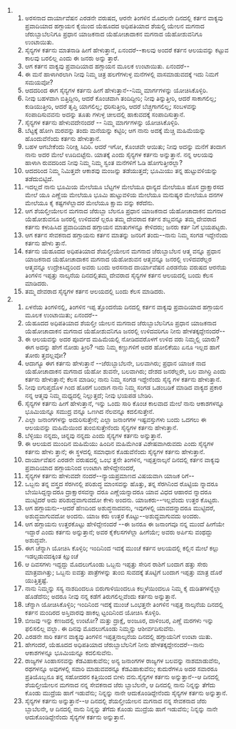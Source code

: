 <ol>
  <li>
    <ol>
      <li>ಅರಸನಾದ ದಾರ್ಯಾವೆಷನ ಎರಡನೇ ವರುಷದ, ಆರನೇ ತಿಂಗಳಿನ ಮೊದಲನೇ ದಿನದಲ್ಲಿ ಕರ್ತನ ವಾಕ್ಯವು ಪ್ರವಾದಿಯಾದ ಹಗ್ಗಾಯನ ಕೈಯಿಂದ ಯೆಹೂದದ ಅಧಿಪತಿಯಾದ ಶೆಯಲ್ತಿ ಯೇಲನ ಮಗನಾದ ಜೆರುಬ್ಬಾಬೆಲನಿಗೂ ಪ್ರಧಾನ ಯಾಜಕನಾದ ಯೆಹೋಚಾದಾಕನ ಮಗನಾದ ಯೆಹೋಶುವನಿಗೂ ಉಂಟಾಯಿತು.</li>
      <li>ಸೈನ್ಯಗಳ ಕರ್ತನು ಮಾತನಾಡಿ ಹೀಗೆ ಹೇಳುತ್ತಾನೆ, ಏನಂದರೆ--ಕಾಲವು ಅಂದರೆ ಕರ್ತನ ಆಲಯವನ್ನು ಕಟ್ಟುವ ಕಾಲವು ಬರಲಿಲ್ಲ ಎಂದು ಈ ಜನರು ಅನ್ನು ತ್ತಾರೆ.</li>
      <li>ಆಗ ಕರ್ತನ ವಾಕ್ಯವು ಪ್ರವಾದಿಯಾದ ಹಗ್ಗಾಯನ ಮೂಲಕ ಉಂಟಾಯಿತು. ಏನಂದರೆ--</li>
      <li>ಈ ಮನೆ ಹಾಳಾಗಿರಲಾಗಿ ನೀವು ನಿಮ್ಮ ಚಿತ್ರ ಹಲಗೆಗಳುಳ್ಳ ಮನೆಗಳಲ್ಲಿ ವಾಸಮಾಡುವದಕ್ಕೆ ಇದು ನಿಮಗೆ ಸಮಯವೋ?</li>
      <li>ಆದದರಿಂದ ಈಗ ಸೈನ್ಯಗಳ ಕರ್ತನು ಹೀಗೆ ಹೇಳುತ್ತಾನೆ--ನಿಮ್ಮ ಮಾರ್ಗಗಳನ್ನು ಯೋಚಿಸಿಕೊಳ್ಳಿರಿ.</li>
      <li>ನೀವು ಬಹಳವಾಗಿ ಬಿತ್ತಿದ್ದೀರಿ, ಆದರೆ ಕೊಂಚವಾಗಿ ತಂದಿದ್ದೀರಿ; ನೀವು ತಿನ್ನುತ್ತೀರಿ, ಆದರೆ ಸಾಕಾಗಲಿಲ್ಲ; ಕುಡಿಯುತ್ತೀರಿ, ಆದರೆ ತೃಪ್ತಿ ಯಾಗಲಿಲ್ಲ; ಧರಿಸುತ್ತೀರಿ, ಆದರೆ ಬೆಚ್ಚಗಾಗಲಿಲ್ಲ; ಸಂಬಳವನ್ನು ಸಂಪಾದಿಸುವವನು ಅದನ್ನು ತೂತು ಗಳುಳ್ಳ ಚೀಲದಲ್ಲಿ ಹಾಕುವದಕ್ಕೆ ಸಂಪಾದಿಸುತ್ತಾನೆ.</li>
      <li>ಸೈನ್ಯಗಳ ಕರ್ತನು ಹೇಳುವದೇನಂದರೆ -- ನಿಮ್ಮ ಮಾರ್ಗಗಳನ್ನು ಯೋಚಿಸಿಕೊಳ್ಳಿರಿ.</li>
      <li>ಬೆಟ್ಟಕ್ಕೆ ಹೋಗಿ ಮರವನ್ನು ತಂದು ಮನೆಯನ್ನು ಕಟ್ಟಿರಿ; ಆಗ ನಾನು ಅದಕ್ಕೆ ಮೆಚ್ಚಿ ಮಹಿಮೆಯನ್ನು ಹೊಂದುವೆನೆಂದು ಕರ್ತನು ಹೇಳುತ್ತಾನೆ.</li>
      <li>ಬಹಳ ಆಗಬೇಕೆಂದು ನಿರೀಕ್ಷಿ ಸಿದಿರಿ. ಆದರೆ ಇಗೋ, ಕೊಂಚವೇ ಆಯಿತು; ನೀವು ಅದನ್ನು ಮನೆಗೆ ತಂದಾಗ ನಾನು ಅದರ ಮೇಲೆ ಊದಿಬಿಟ್ಟೆನು. ಯಾತಕ್ಕೆ ಎಂದು ಸೈನ್ಯಗಳ ಕರ್ತನು ಅನ್ನುತ್ತಾನೆ. ನನ್ನ ಆಲಯವು ಹಾಳಾಗಿ ರುವದರಿಂದ ನೀವು ನಿಮ್ಮ ನಿಮ್ಮ ಸ್ವಂತ ಮನೆಗಳಿಗೆ ಓಡಿ ಹೋಗುತ್ತೀರಲ್ಲಾ?</li>
      <li>ಆದದರಿಂದ ನಿಮ್ಮ ನಿಮಿತ್ತವೇ ಆಕಾಶವು ಮಂಜನ್ನು ತಡೆಯುತ್ತದೆ; ಭೂಮಿಯು ತನ್ನ ಹುಟ್ಟುವಳಿಯನ್ನು ತಡೆದುಬಿಟ್ಟಿದೆ.</li>
      <li>ಇದಲ್ಲದೆ ನಾನು ಭೂಮಿಯ ಮೇಲೆಯೂ ಬೆಟ್ಟಗಳ ಮೇಲೆಯೂ ಧಾನ್ಯದ ಮೇಲೆಯೂ ಹೊಸ ದ್ರಾಕ್ಷಾರಸದ ಮೇಲೆ ಯೂ ಎಣ್ಣೆಯ ಮೇಲೆಯೂ ಭೂಮಿ ಹುಟ್ಟುವಳಿಯ ಮೇಲೆಯೂ ಮನುಷ್ಯರ ಮೇಲೆಯೂ ದನಗಳ ಮೇಲೆಯೂ ಕೈ ಕಷ್ಟಗಳೆಲ್ಲಾದರ ಮೇಲೆಯೂ ಕ್ಷಾಮ ವನ್ನು ಕರೆದೆನು.</li>
      <li>ಆಗ ಶೆಯಲ್ತೀಯೇಲನ ಮಗನಾದ ಜೆರುಬ್ಬಾ ಬೆಲನೂ ಪ್ರಧಾನ ಯಾಜಕನಾದ ಯೆಹೋಚಾದಾಕನ ಮಗನಾದ ಯೆಹೋಶುವನೂ ಜನರಲ್ಲಿ ಉಳಿದವರೆ ಲ್ಲರೂ ತಮ್ಮ ದೇವರಾದ ಕರ್ತನ ಶಬ್ದವನ್ನೂ ತಮ್ಮ ದೇವರಾದ ಕರ್ತನು ಕಳುಹಿಸಿದ ಪ್ರವಾದಿಯಾದ ಹಗ್ಗಾಯನ ಮಾತುಗಳನ್ನೂ ಕೇಳಿದರು; ಜನರು ಕರ್ತ ನಿಗೆ ಭಯಪಟ್ಟರು.</li>
      <li>ಆಗ ಕರ್ತನ ಸೇವಕನಾದ ಹಗ್ಗಾಯನು ಕರ್ತನ ಮಾತನ್ನು ಜನರಿಗೆ ತಂದು--ನಾನು ನಿಮ್ಮ ಸಂಗಡ ಇದ್ದೇನೆಂದು ಕರ್ತನು ಹೇಳು ತ್ತಾನೆ.</li>
      <li>ಕರ್ತನು ಯೆಹೂದದ ಅಧಿಪತಿಯಾದ ಶೆಯಲ್ತೀಯೇಲನ ಮಗನಾದ ಜೆರುಬ್ಬಾಬೆಲನ ಆತ್ಮ ವನ್ನೂ ಪ್ರಧಾನ ಯಾಜಕನಾದ ಯೆಹೋಚಾದಾಕನ ಮಗನಾದ ಯೆಹೋಶುವನ ಆತ್ಮವನ್ನೂ ಜನರಲ್ಲಿ ಉಳಿದವರೆಲ್ಲರ ಆತ್ಮವನ್ನೂ ಉದ್ರೇಕಿಸಿದ್ದರಿಂದ ಅವರು ಬಂದು ಅರಸನಾದ ದಾರ್ಯಾವೆಷನ ಎರಡನೆಯ ವರುಷದ ಆರನೆಯ ತಿಂಗಳಿನ ಇಪ್ಪತ್ತು ನಾಲ್ಕನೆಯ ದಿನದಲ್ಲಿತಮ್ಮ ದೇವರಾದ ಸೈನ್ಯಗಳ ಕರ್ತನ ಆಲಯದಲ್ಲಿ ಬಂದು ಕೆಲಸ ಮಾಡಿದರು.</li>
      <li>ತಮ್ಮ ದೇವರಾದ ಸೈನ್ಯಗಳ ಕರ್ತನ ಆಲಯದಲ್ಲಿ ಬಂದು ಕೆಲಸ ಮಾಡಿದರು.</li>
    </ol>
  </li>
  <li>
    <ol>
      <li>ಏಳನೆಯ ತಿಂಗಳಿನಲ್ಲಿ, ತಿಂಗಳಿನ ಇಪ್ಪ ತ್ತೊಂದನೆಯ ದಿನದಲ್ಲಿ ಕರ್ತನ ವಾಕ್ಯವು ಪ್ರವಾದಿಯಾದ ಹಗ್ಗಾಯನ ಮೂಲಕ ಉಂಟಾಯಿತು; ಏನಂದರೆ--</li>
      <li>ಯೆಹೂದದ ಅಧಿಪತಿಯಾದ ಶೆಯಲ್ತೀ ಯೇಲನ ಮಗನಾದ ಜೆರುಬ್ಬಾಬೆಲನಿಗೂ ಪ್ರಧಾನ ಯಾಜಕನಾದ ಯೆಹೋಚಾದಾಕನ ಮಗನಾದ ಯೆಹೋಶುವನಿಗೂ ಜನರಲ್ಲಿ ಉಳಿದವರಿಗೂ ನೀನು ಹೇಳತಕ್ಕದ್ದೇನಂದರೆ--</li>
      <li>ಈ ಆಲಯವನ್ನು ಅದರ ಪೂರ್ವದ ಮಹಿಮೆಯಲ್ಲಿ ನೋಡಿದವರೊಳಗೆ ಉಳಿದ ವರು ನಿಮ್ಮಲ್ಲಿ ಯಾರು? ಈಗ ಅದನ್ನು ಹೇಗೆ ನೋಡು ತ್ತೀರಿ? ಇದು ನಿಮ್ಮ ಕಣ್ಣುಗಳಿಗೆ ಅದರ ಹೋಲಿಕೆಯು ಏನೂ ಇಲ್ಲದ ಹಾಗೆ ತೋರು ತ್ತದಲ್ಲವೋ?</li>
      <li>ಆದಾಗ್ಯೂ ಈಗ ಕರ್ತನು ಹೇಳುತ್ತಾನೆ --ಜೆರುಬ್ಬಾಬೆಲನೇ, ಬಲವಾಗಿರು; ಪ್ರಧಾನ ಯಾಜಕ ನಾದ ಯೆಹೋಚಾದಾಕನ ಮಗನಾದ ಯೆಹೋ ಶುವನೇ, ಬಲವಾಗಿರು; ದೇಶದ ಜನರೆಲ್ಲರೇ, ಬಲ ವಾಗಿರ್ರಿ ಎಂದು ಕರ್ತನು ಹೇಳುತ್ತಾನೆ; ಕೆಲಸ ಮಾಡಿರಿ; ನಾನು ನಿಮ್ಮ ಸಂಗಡ ಇದ್ದೇನೆಂದು ಸೈನ್ಯ ಗಳ ಕರ್ತನು ಹೇಳುತ್ತಾನೆ.</li>
      <li>ನೀವು ಐಗುಪ್ತದೊಳ ಗಿಂದ ಹೊರಗೆ ಬಂದಾಗ ನಾನು ನಿಮ್ಮ ಸಂಗಡ ಒಡಂಬಡಿಕೆ ಮಾಡಿದ ವಾಕ್ಯದ ಪ್ರಕಾರ ನನ್ನ ಆತ್ಮವು ನಿಮ್ಮ ಮಧ್ಯದಲ್ಲಿ ನಿಲ್ಲುತ್ತದೆ; ನೀವು ಭಯಪಡ ಬೇಡಿರಿ.</li>
      <li>ಸೈನ್ಯಗಳ ಕರ್ತನು ಹೀಗೆ ಹೇಳುತ್ತಾನೆ, ಇನ್ನು ಒಂದು ಸಾರಿ ಕೊಂಚ ಕಾಲವಾದ ಮೇಲೆ ನಾನು ಆಕಾಶಗಳನ್ನೂ ಭೂಮಿಯನ್ನೂ ಸಮುದ್ರ ವನ್ನೂ ಒಣಗಿದ ನೆಲವನ್ನೂ ಕದಲಿಸುತ್ತೇನೆ.</li>
      <li>ಎಲ್ಲಾ ಜನಾಂಗಗಳನ್ನು ಅದುರಿಸುತ್ತೇನೆ; ಎಲ್ಲಾ ಜನಾಂಗಗಳ ಇಷ್ಟವಸ್ತುಗಳು ಬಂದು ಒದಗಲು ಈ ಆಲಯವನ್ನು ಮಹಿಮೆಯಿಂದ ತುಂಬಿಸುತ್ತೇನೆಂದು ಸೈನ್ಯಗಳ ಕರ್ತನು ಹೇಳುತ್ತಾನೆ.</li>
      <li>ಬೆಳ್ಳಿಯು ನನ್ನದು, ಚಿನ್ನವು ನನ್ನದು ಎಂದು ಸೈನ್ಯಗಳ ಕರ್ತನು ಅನ್ನುತ್ತಾನೆ.</li>
      <li>ಈ ಆಲಯದ ಮುಂದಿನ ಮಹಿಮೆಯು ಹಿಂದಿನ ಮಹಿಮೆಗಿಂತ ವಿಶೇಷವಾಗಿರುವದು ಎಂದು ಸೈನ್ಯಗಳ ಕರ್ತನು ಹೇಳು ತ್ತಾನೆ; ಈ ಸ್ಥಳದಲ್ಲಿ ಸಮಾಧಾನ ಕೊಡುವೆನೆಂದು ಸೈನ್ಯಗಳ ಕರ್ತನು ಹೇಳುತ್ತಾನೆ.</li>
      <li>ದಾರ್ಯಾವೆಷನ ಎರಡನೇ ವರುಷದಲ್ಲಿ ಒಂಭ ತ್ತನೇ ತಿಂಗಳಿನ, ಇಪ್ಪತ್ತನಾಲ್ಕನೆ ದಿನದಲ್ಲಿ ಕರ್ತನ ವಾಕ್ಯವು ಪ್ರವಾದಿಯಾದ ಹಗ್ಗಾಯನಿಂದ ಉಂಟಾಗಿ ಹೇಳಿದ್ದೇನಂದರೆ,</li>
      <li>ಸೈನ್ಯಗಳ ಕರ್ತನು ಹೇಳುವದೇ ನಂದರೆ--ನ್ಯಾಯಪ್ರಮಾಣದ ವಿಷಯವಾಗಿ ಯಾಜಕ ರಿಗೆ--</li>
      <li>ಒಬ್ಬನು ತನ್ನ ವಸ್ತ್ರದ ಸೆರಗಿನಲ್ಲಿ ಪರಿಶುದ್ಧ ಮಾಂಸವನ್ನು ಹೊತ್ತು, ತನ್ನ ಸೆರಗಿನಿಂದ ರೊಟ್ಟಿಯ ನ್ನಾದರೂ ಬೇಯಿಸಿದ್ದನ್ನಾದರೂ ದ್ರಾಕ್ಷಾರಸವನ್ನಾ ದರೂ ಎಣ್ಣೆಯನ್ನಾದರೂ ಯಾವ ವಿಧದ ಆಹಾರವ ನ್ನಾದರೂ ಮುಟ್ಟಿದರೆ ಅದು ಪರಿಶುದ್ಧವಾಗುವದೋ ಕೇಳು ಅಂದನು. ಯಾಜಕರು--ಇಲ್ಲವೆಂದು ಉತ್ತರ ಕೊಟ್ಟರು.</li>
      <li>ಆಗ ಹಗ್ಗಾಯನು--ಆದರೆ ಹೆಣದಿಂದ ಅಶುದ್ಧನಾದವನು, ಇವುಗಳಲ್ಲಿ ಯಾವದನ್ನಾದರೂ ಮುಟ್ಟಿದರೆ, ಅಶುದ್ಧವಾಗುವದೋ ಅಂದನು. ಯಾಜ ಕರು ಉತ್ತರ ಕೊಟ್ಟು--ಅಶುದ್ದವಾಗುವದು ಅಂದರು.</li>
      <li>ಆಗ ಹಗ್ಗಾಯನು ಉತ್ತರಕೊಟ್ಟು ಹೇಳಿದ್ದೇನಂದರೆ --ಈ ಜನರೂ ಈ ಜನಾಂಗವೂ ನನ್ನ ಮುಂದೆ ಹೀಗೆಯೇ ಇದ್ದಾರೆ ಎಂದು ಕರ್ತನು ಅನ್ನುತ್ತಾನೆ; ಅವರ ಕೈಕೆಲಸಗಳೆಲ್ಲಾ ಹೀಗೆಯೇ; ಅವರು ಅರ್ಪಿಸು ವಂಥದ್ದು ಅಶುದ್ಧವೇ.</li>
      <li>ಈಗ ಚೆನ್ನಾಗಿ ಯೋಚಿಸಿ ಕೊಳ್ಳಿರಿ; ಇಂದಿನಿಂದ ಇದಕ್ಕೆ ಮುಂಚೆ ಕರ್ತನ ಆಲಯದಲ್ಲಿ ಕಲ್ಲಿನ ಮೇಲೆ ಕಲ್ಲು ಇಡಲ್ಪಡುವದಕ್ಕಿಂತ ಕ್ಷಿುುಂಚೆ</li>
      <li>ಆ ದಿವಸಗಳು ಇದ್ದದ್ದು ಮೊದಲುಗೊಂಡು ಒಬ್ಬನು ಇಪ್ಪತ್ತು ಸೇರಿನ ರಾಶಿಗೆ ಬಂದಾಗ ಹತ್ತು ಸೇರು ಮಾತ್ರವಾಗಿತ್ತು; ಒಬ್ಬನು ಐವತ್ತು ಪಾತ್ರೆಗಳನ್ನು ತುಂಬಿ ಸುವದಕ್ಕೆ ತೊಟ್ಟಿಗೆ ಬಂದಾಗ ಇಪ್ಪತ್ತು ಮಾತ್ರ ದೊರೆ ಯುತ್ತಿತ್ತಷ್ಟೆ.</li>
      <li>ನಾನು ನಿಮ್ಮನ್ನು ಸಸ್ಯ ನಾಶದಿಂದಲೂ ಬಿರುಗಾಳಿಯಿಂದಲೂ ಕಲ್ಮಳೆಯಿಂದಲೂ ನಿಮ್ಮ ಕೈ ದುಡಿತಗಳನ್ನೆಲ್ಲಾ ಹೊಡೆದೆನು; ಅದರೂ ನೀವು ನನ್ನ ಕಡೆಗೆ ತಿರುಗಲಿಲ್ಲವೆಂದು ಕರ್ತನು ಅನ್ನುತ್ತಾನೆ.</li>
      <li>ಚೆನ್ನಾಗಿ ಯೋಚಿಸಿಕೊಳ್ಳಿರಿ; ಇಂದಿನಿಂದ ಇದಕ್ಕೆ ಮುಂಚೆ ಒಂಭತ್ತನೇ ತಿಂಗಳಿನ ಇಪ್ಪತ್ತ ನಾಲ್ಕನೆಯ ದಿನದಲ್ಲಿ ಕರ್ತನ ಮಂದಿರದ ಅಸ್ತಿವಾರವು ಹಾಕಲ್ಪ ಟ್ಟಂದಿನಿಂದ ಯೋಚಿಸಿ ಕೊಳ್ಳಿರಿ.</li>
      <li>ಬೀಜವು ಇನ್ನು ಕಣಜದಲ್ಲಿ ಉಂಟೋ? ಮತ್ತು ದ್ರಾಕ್ಷೆ, ಅಂಜೂರ, ದಾಳಿಂಬರ, ಎಣ್ಣೆ ಮರಗಳು ಇನ್ನು ಫಲಿಸಲಿಲ್ಲ ವಲ್ಲಾ. ಈ ದಿನವು ಮೊದಲುಗೊಂಡು ನಿಮ್ಮನ್ನು ಆಶೀರ್ವದಿಸುವೆನು.</li>
      <li>ಎರಡನೇ ಸಾರಿ ಕರ್ತನ ವಾಕ್ಯವು ತಿಂಗಳಿನ ಇಪ್ಪತ್ತನಾಲ್ಕನೆಯ ದಿನದಲ್ಲಿ ಹಗ್ಗಾಯನಿಗೆ ಉಂಟಾ ಯಿತು.</li>
      <li>ಹೇಗಂದರೆ, ಯೆಹೂದದ ಅಧಿಪತಿಯಾದ ಜೆರುಬ್ಬಾಬೆಲನಿಗೆ ನೀನು ಹೇಳತಕ್ಕದ್ದೇನಂದರೆ--ನಾನು ಆಕಾಶಗಳನ್ನೂ ಭೂಮಿಯನ್ನೂ ಕದಲಿಸುವೆನು.</li>
      <li>ರಾಜ್ಯಗಳ ಸಿಂಹಾಸನವನ್ನು ಕೆಡವಿಹಾಕುವೆನು; ಅನ್ಯ ಜನಾಂಗಗಳ ರಾಜ್ಯಗಳ ಬಲವನ್ನು ನಾಶಮಾಡುವೆನು, ರಥಗಳನ್ನೂ ಅವುಗಳಲ್ಲಿ ಸವಾರಿ ಮಾಡುವವರನ್ನೂ ಕೆಡವಿಹಾಕುವೆನು; ಕುದುರೆಗಳೂ ಅದರ ಸವಾರರೂ ಪ್ರತಿಯೊಬ್ಬನೂ ತನ್ನ ಸಹೋದರನ ಕತ್ತಿಯಿಂದ ಬೀಳು ವನು.ಸೈನ್ಯಗಳ ಕರ್ತನು ಅನ್ನುತ್ತಾನೆ--ಆ ದಿನದಲ್ಲಿ ಶೆಯಲ್ತೀಯೇಲನ ಮಗನಾದ ನನ್ನ ಸೇವಕನಾದ ಜೆರು ಬ್ಬಾಬೆಲನೇ, ಆ ದಿನದಲ್ಲಿ ನಾನು ನಿನ್ನನ್ನು ತೆಗೆದು ಕೊಂಡು ಮುದ್ರೆಯ ಹಾಗೆ ಇಡುವೆನು; ನಿನ್ನನ್ನು ನಾನೇ ಆದುಕೊಂಡಿದ್ದೇನೆಂದು ಸೈನ್ಯಗಳ ಕರ್ತನು ಅನ್ನುತ್ತಾನೆ.</li>
      <li>ಸೈನ್ಯಗಳ ಕರ್ತನು ಅನ್ನುತ್ತಾನೆ--ಆ ದಿನದಲ್ಲಿ ಶೆಯಲ್ತೀಯೇಲನ ಮಗನಾದ ನನ್ನ ಸೇವಕನಾದ ಜೆರು ಬ್ಬಾಬೆಲನೇ, ಆ ದಿನದಲ್ಲಿ ನಾನು ನಿನ್ನನ್ನು ತೆಗೆದು ಕೊಂಡು ಮುದ್ರೆಯ ಹಾಗೆ ಇಡುವೆನು; ನಿನ್ನನ್ನು ನಾನೇ ಆದುಕೊಂಡಿದ್ದೇನೆಂದು ಸೈನ್ಯಗಳ ಕರ್ತನು ಅನ್ನುತ್ತಾನೆ.</li>
    </ol>
  </li>
</ol>
